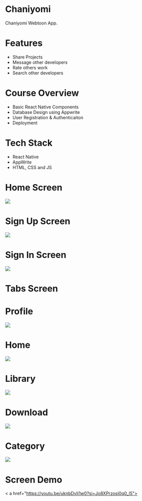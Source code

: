# Chaniyomi
Chaniyomi Webtoon App.

# Features
* Share Projects
* Message other developers
* Rate others work
* Search other developers

# Course Overview
* Basic React Native Components
* Database Design using Appwrite
* User Registration & Authenticaiton
* Deployment

# Tech Stack
* React Native
* AppWrite
* HTML, CSS and JS

# Home Screen
<img src="assets/images/screenshot/onboardingscreen.jpg">  

# Sign Up Screen
<img src="assets/images/screenshot/sign-up.jpg">  

# Sign In Screen
<img src="assets/images/screenshot/sign-in.jpg">  

# Tabs Screen
   # Profile
   <img src="assets/images/screenshot/profile.png"> 

   # Home
   <img src="assets/images/screenshot/home.png">  

   # Library
   <img src="assets/images/screenshot/library.png">  
   
   # Download
   <img src="assets/images/screenshot/download.png">

   # Category
   <img src="assets/images/screenshot/genre.png">

   # Screen Demo
   < a href="https://youtu.be/uknbDvIi1w0?si=Jo8XPrzosi0q0_l5">
   
